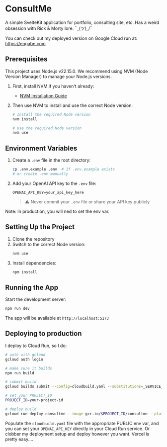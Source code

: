 # ConsultMe

A simple SvelteKit application for portfolio, consulting site, etc.
Has a weird obsession with Rick & Morty lore. ¯\_(ツ)_/¯

You can check out my deployed version on Google Cloud run at:
https://engabe.com

## Prerequisites

This project uses Node.js v22.15.0. We recommend using NVM (Node Version Manager) to manage your Node.js versions.

1. First, install NVM if you haven't already:
   - [NVM Installation Guide](https://github.com/nvm-sh/nvm#installing-and-updating)

2. Then use NVM to install and use the correct Node version:
   ```bash
   # Install the required Node version
   nvm install

   # Use the required Node version
   nvm use
   ```

## Environment Variables

1. Create a `.env` file in the root directory:
   ```bash
   cp .env.example .env  # If .env.example exists
   # or create .env manually
   ```

2. Add your OpenAI API key to the `.env` file:
   ```
   OPENAI_API_KEY=your_api_key_here
   ```

   > ⚠️ Never commit your `.env` file or share your API key publicly

Note: In production, you will ned to set the env var.

## Setting Up the Project

1. Clone the repository
2. Switch to the correct Node version:
   ```bash
   nvm use
   ```
3. Install dependencies:
   ```bash
   npm install
   ```

## Running the App

Start the development server:

```bash
npm run dev
```

The app will be available at `http://localhost:5173`

## Deploying to production

I deploy to Cloud Run, so I do:

```bash
# auth with gcloud
gcloud auth login

# make sure it builds
npm run build

# submit build
gcloud builds submit --config=cloudbuild.yaml --substitutions=_SERVICE_NAME=your-service-name

# set your PROJECT_ID
PROJECT_ID=your-project-id

# deploy build
gcloud run deploy consultme --image gcr.io/$PROJECT_ID/consultme --platform managed --allow-unauthenticated --region us-central1
```

Populate the `cloudbuild.yaml` file with the appropriate PUBLIC env var, and you can set your `OPENAI_API_KEY` directly in your Cloud Run service. Or clobber my deployment setup and deploy however you want. Vercel is pretty easy....
